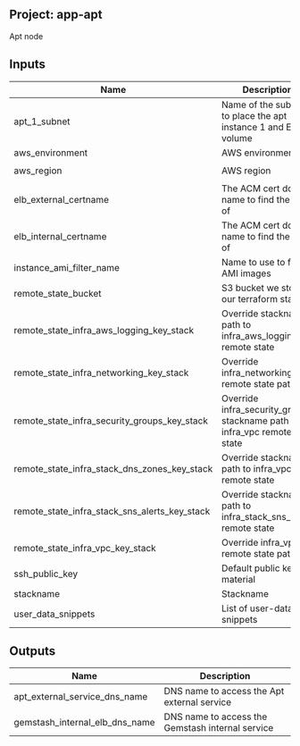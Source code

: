 ## Project: app-apt

Apt node


## Inputs

| Name | Description | Type | Default | Required |
|------|-------------|:----:|:-----:|:-----:|
| apt_1_subnet | Name of the subnet to place the apt instance 1 and EBS volume | string | - | yes |
| aws_environment | AWS environment | string | - | yes |
| aws_region | AWS region | string | `eu-west-1` | no |
| elb_external_certname | The ACM cert domain name to find the ARN of | string | - | yes |
| elb_internal_certname | The ACM cert domain name to find the ARN of | string | - | yes |
| instance_ami_filter_name | Name to use to find AMI images | string | `` | no |
| remote_state_bucket | S3 bucket we store our terraform state in | string | - | yes |
| remote_state_infra_aws_logging_key_stack | Override stackname path to infra_aws_logging remote state | string | `` | no |
| remote_state_infra_networking_key_stack | Override infra_networking remote state path | string | `` | no |
| remote_state_infra_security_groups_key_stack | Override infra_security_groups stackname path to infra_vpc remote state | string | `` | no |
| remote_state_infra_stack_dns_zones_key_stack | Override stackname path to infra_vpc remote state | string | `` | no |
| remote_state_infra_stack_sns_alerts_key_stack | Override stackname path to infra_stack_sns_alerts remote state | string | `` | no |
| remote_state_infra_vpc_key_stack | Override infra_vpc remote state path | string | `` | no |
| ssh_public_key | Default public key material | string | - | yes |
| stackname | Stackname | string | - | yes |
| user_data_snippets | List of user-data snippets | list | - | yes |

## Outputs

| Name | Description |
|------|-------------|
| apt_external_service_dns_name | DNS name to access the Apt external service |
| gemstash_internal_elb_dns_name | DNS name to access the Gemstash internal service |

